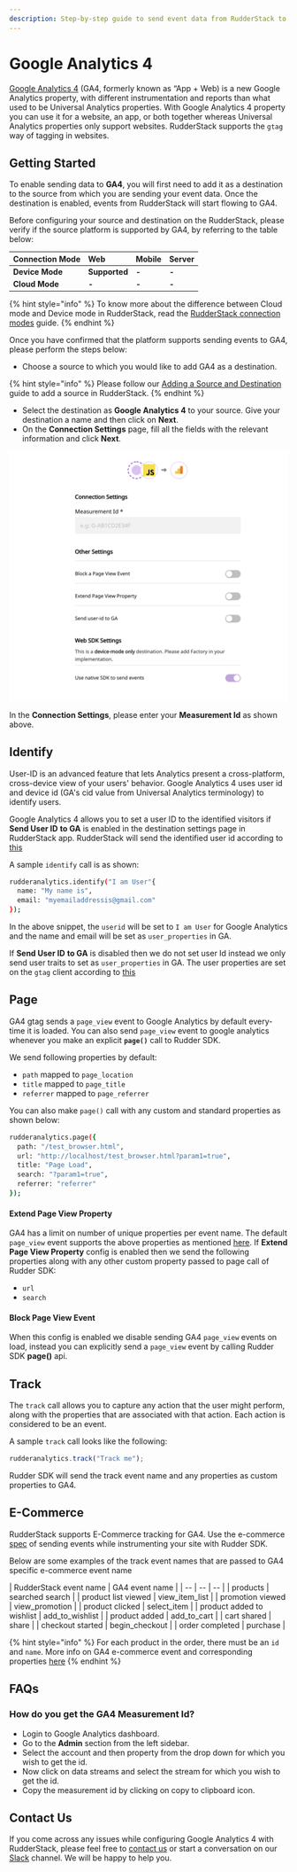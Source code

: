 ```yaml
---
description: Step-by-step guide to send event data from RudderStack to Google Analytics 4.
---
```


# Google Analytics 4

[Google Analytics 4](https://analytics.google.com/) (GA4, formerly known as “App + Web) is a new Google Analytics property, with different instrumentation and reports than what used to be Universal Analytics properties. With Google Analytics 4 property you can use it for a website, an app, or both together whereas Universal Analytics properties only support websites. RudderStack supports the `gtag` way of tagging in websites.

## Getting Started

To enable sending data to **GA4**, you will first need to add it as a destination to the source from which you are sending your event data. Once the destination is enabled, events from RudderStack will start flowing to GA4.

Before configuring your source and destination on the RudderStack, please verify if the source platform is supported by GA4, by referring to the table below:

| **Connection Mode** | Web | Mobile | Server |
| :--- | :--- | :--- | :--- |
| **Device Mode** | **Supported** | **-** | **-** |
| **Cloud Mode** | **-** | **-** | **-** |

{% hint style="info" %}
To know more about the difference between Cloud mode and Device mode in RudderStack, read the [RudderStack connection modes](https://docs.rudderstack.com/get-started/rudderstack-connection-modes) guide.
{% endhint %}

Once you have confirmed that the platform supports sending events to GA4, please perform the steps below:

* Choose a source to which you would like to add GA4 as a destination.

{% hint style="info" %}
Please follow our [Adding a Source and Destination](https://docs.rudderstack.com/how-to-guides/adding-source-and-destination-rudderstack) guide to add a source in RudderStack.
{% endhint %}

* Select the destination as **Google Analytics 4** to your source. Give your destination a name and then click on **Next**.
* On the **Connection Settings** page, fill all the fields with the relevant information and click **Next**.

![GA4 Connection Settings in RudderStack](../.gitbook/assets/ga4.png)

In the **Connection Settings**, please enter your **Measurement Id** as shown above.

## Identify

User-ID is an advanced feature that lets Analytics present a cross-platform, cross-device view of your users' behavior.
Google Analytics 4 uses user id and device id (GA's cid value from Universal Analytics terminology) to identify users.

Google Analytics 4 allows you to set a user ID to the identified visitors if **Send User ID** **to GA** is enabled in the destination settings page in RudderStack app.
RudderStack will send the identified user id according to [this](https://developers.google.com/analytics/devguides/collection/ga4/cookies-user-id#set_user_id)

A sample `identify` call is as shown:

```bash
rudderanalytics.identify("I am User"{
  name: "My name is",
  email: "myemailaddressis@gmail.com"
});
```

In the above snippet, the `userid` will be set to `I am User` for Google Analytics and the name and email will be set as `user_properties` in GA. 

If **Send User ID** **to GA** is disabled then we do not set user Id instead we only send user traits to set as `user_properties` in GA.
The user properties are set on the `gtag` client according to [this](https://developers.google.com/analytics/devguides/collection/ga4/user-properties)


## Page

GA4 gtag sends a `page_view` event to Google Analytics by default every-time it is loaded.
You can also send `page_view` event to google analytics whenever you make an explicit **`page()`** call to Rudder SDK.

We send following properties by default:

* `path` mapped to `page_location`
* `title` mapped to `page_title`
* `referrer` mapped to `page_referrer`

You can also make `page()` call with any custom and standard properties as shown below:

```bash
rudderanalytics.page({
  path: "/test_browser.html",
  url: "http://localhost/test_browser.html?param1=true",
  title: "Page Load",
  search: "?param1=true",
  referrer: "referrer"
});
```

#### Extend Page View Property
GA4 has a limit on number of unique properties per event name. The default `page_view` event supports the above properties as mentioned [here](https://support.google.com/analytics/answer/9234069?hl=en&ref_topic=6317484).
If **Extend Page View Property** config is enabled then we send the following properties along with any other custom property passed to page call of Rudder SDK:

* `url`
* `search`

#### Block Page View Event
When this config is enabled we disable sending GA4 `page_view` events on load, instead you can explicitly send a `page_view` event by calling Rudder SDK **page()** api.

## Track

The `track` call allows you to capture any action that the user might perform, along with the properties that are associated with that action. Each action is considered to be an event.

A sample `track` call looks like the following:

```javascript
rudderanalytics.track("Track me");
```
Rudder SDK will send the track event name and any properties as custom properties to GA4.

## E-Commerce

RudderStack supports E-Commerce tracking for GA4. Use the e-commerce [spec](https://docs.rudderstack.com/rudderstack-api-spec/rudderstack-ecommerce-events-specification) of sending events while instrumenting your site with Rudder SDK.

Below are some examples of the track event names that are passed to GA4 specific e-commerce event name

| RudderStack event name | GA4 event name |
| -- | -- | -- |
| products | searched search |
| product list viewed | view_item_list |
| promotion viewed | view_promotion |
| product clicked | select_item |
| product added to wishlist | add_to_wishlist |
| product added | add_to_cart |
| cart shared | share |
| checkout started | begin_checkout |
| order completed | purchase |

{% hint style="info" %}
For each product in the order, there must be an `id` and `name`. More info on GA4 e-commerce event and corresponding properties [here](https://developers.google.com/gtagjs/reference/ga4-events#view_item_list)
{% endhint %}


## FAQs

### **How do you get the GA4 Measurement Id?**

* Login to Google Analytics dashboard.
* Go to the **Admin** section from the left sidebar.
* Select the account and then property from the drop down for which you wish to get the id.
* Now click on data streams and select the stream for which you wish to get the id.
* Copy the measurement id by clicking on copy to clipboard icon.

## Contact Us

If you come across any issues while configuring Google Analytics 4 with RudderStack, please feel free to [contact us](mailto:%20contact@rudderstack.com) or start a conversation on our [Slack](https://resources.rudderstack.com/join-rudderstack-slack) channel. We will be happy to help you.
